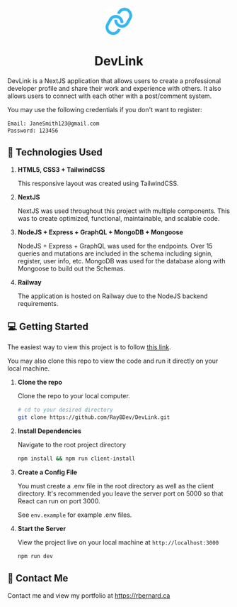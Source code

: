 <p align="center">
    <img alt="Developer Link" src="https://github.com/RayBDev/DevLink/blob/main/client/assets/images/logo.png" width="60" />
</p>
<h1 align="center">
  DevLink
</h1>

DevLink is a NextJS application that allows users to create a professional developer profile and share their work and experience with others. It also allows users to connect with each other with a post/comment system.

You may use the following credentials if you don't want to register:

```
Email: JaneSmith123@gmail.com
Password: 123456
```

## :bookmark_tabs: Technologies Used

1.  **HTML5, CSS3 + TailwindCSS**

    This responsive layout was created using TailwindCSS.

2.  **NextJS**

    NextJS was used throughout this project with multiple components. This was to create optimized, functional, maintainable, and scalable code.

3.  **NodeJS + Express + GraphQL + MongoDB + Mongoose**

    NodeJS + Express + GraphQL was used for the endpoints. Over 15 queries and mutations are included in the schema including signin, register, user info, etc. MongoDB was used for the database along with Mongoose to build out the Schemas.

4.  **Railway**

    The application is hosted on Railway due to the NodeJS backend requirements.

## :computer: Getting Started

The easiest way to view this project is to follow [this link](https://cryptic-escarpment-66298.herokuapp.com).

You may also clone this repo to view the code and run it directly on your local machine.

1.  **Clone the repo**

    Clone the repo to your local computer.

    ```sh
    # cd to your desired directory
    git clone https://github.com/RayBDev/DevLink.git
    ```

2.  **Install Dependencies**

    Navigate to the root project directory

    ```sh
    npm install && npm run client-install
    ```

3.  **Create a Config File**

    You must create a .env file in the root directory as well as the client directory.
    It's recommended you leave the server port on 5000 so that React can run on port 3000.

    See `env.example` for example .env files.

4.  **Start the Server**

    View the project live on your local machine at `http://localhost:3000`

    ```sh
    npm run dev
    ```

## :email: Contact Me

Contact me and view my portfolio at <https://rbernard.ca>

